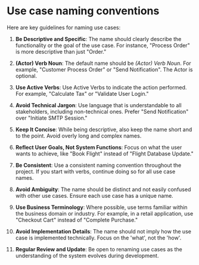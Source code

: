 # Use case naming conventions

Here are key guidelines for naming use cases:

1. **Be Descriptive and Specific**: The name should clearly describe the functionality or the goal of the use case. For instance, "Process Order" is more descriptive than just "Order."

2. **(Actor) Verb Noun**: The default name should be *(Actor) Verb Noun*. For example, "Customer Process Order" or "Send Notification". The Actor is optional.

3. **Use Active Verbs**: Use Active Verbs to indicate the action performed. For example, "Calculate Tax" or "Validate User Login."

4. **Avoid Technical Jargon**: Use language that is understandable to all stakeholders, including non-technical ones. Prefer "Send Notification" over "Initiate SMTP Session."

5. **Keep It Concise**: While being descriptive, also keep the name short and to the point. Avoid overly long and complex names.

6. **Reflect User Goals, Not System Functions**: Focus on what the user wants to achieve, like "Book Flight" instead of "Flight Database Update."

7. **Be Consistent**: Use a consistent naming convention throughout the project. If you start with verbs, continue doing so for all use case names.

8. **Avoid Ambiguity**: The name should be distinct and not easily confused with other use cases. Ensure each use case has a unique name.

9. **Use Business Terminology**: Where possible, use terms familiar within the business domain or industry. For example, in a retail application, use "Checkout Cart" instead of "Complete Purchase."

10. **Avoid Implementation Details**: The name should not imply how the use case is implemented technically. Focus on the 'what', not the 'how'.

11. **Regular Review and Update**: Be open to renaming use cases as the understanding of the system evolves during development.